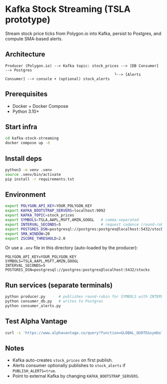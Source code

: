 # Kafka Stock Streaming (TSLA prototype)

Stream stock price ticks from Polygon.io into Kafka, persist to Postgres, and compute SMA-based alerts.

## Architecture
```
Producer (Polygon.io) --> Kafka topic: stock_prices --> [DB Consumer] --> Postgres
                                                 └--> [Alerts Consumer] --> console + (optional) stock_alerts
```

## Prerequisites
- Docker + Docker Compose
- Python 3.10+

## Start infra
```bash
cd kafka-stock-streaming
docker compose up -d
```

## Install deps
```bash
python3 -m venv .venv
source .venv/bin/activate
pip install -r requirements.txt
```

## Environment
```bash
export POLYGON_API_KEY=YOUR_POLYGON_KEY
export KAFKA_BOOTSTRAP_SERVERS=localhost:9092
export KAFKA_TOPIC=stock_prices
export SYMBOLS=TSLA,AAPL,MSFT,AMZN,GOOGL   # comma-separated
export INTERVAL_SECONDS=5                  # request cadence (round-robin across symbols)
export POSTGRES_DSN=postgresql://postgres:postgres@localhost:5432/stocks
export SMA_WINDOW=20
export ZSCORE_THRESHOLD=2.0
```

Or use a `.env` file in this directory (auto-loaded by the producer):
```
POLYGON_API_KEY=YOUR_POLYGON_KEY
SYMBOLS=TSLA,AAPL,MSFT,AMZN,GOOGL
INTERVAL_SECONDS=5
POSTGRES_DSN=postgresql://postgres:postgres@localhost:5432/stocks
```

## Run services (separate terminals)
```bash
python producer.py      # publishes round-robin for SYMBOLS with INTERVAL_SECONDS between requests
python consumer_db.py   # writes to Postgres
python consumer_alerts.py
```

## Test Alpha Vantage
```bash
curl -s 'https://www.alphavantage.co/query?function=GLOBAL_QUOTE&symbol=TSLA&apikey=YOUR_KEY' | jq '.'
```

## Notes
- Kafka auto-creates `stock_prices` on first publish.
- Alerts consumer optionally publishes to `stock_alerts` if `PUBLISH_ALERTS=true`.
- Point to external Kafka by changing `KAFKA_BOOTSTRAP_SERVERS`.
